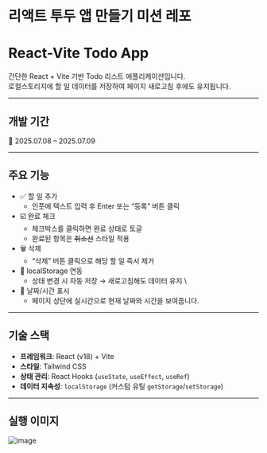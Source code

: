 # 리액트 투두 앱 만들기 미션 레포

# React-Vite Todo App

간단한 React + Vite 기반 Todo 리스트 애플리케이션입니다.  
로컬스토리지에 할 일 데이터를 저장하여 페이지 새로고침 후에도 유지됩니다.

---

## 개발 기간

📅 2025.07.08 – 2025.07.09

---

## 주요 기능

- ✅ 할 일 추가
  - 인풋에 텍스트 입력 후 Enter 또는 “등록” 버튼 클릭
- ☑️ 완료 체크
  - 체크박스를 클릭하면 완료 상태로 토글
  - 완료된 항목은 ~~취소선~~ 스타일 적용
- 🗑️ 삭제
  - “삭제” 버튼 클릭으로 해당 할 일 즉시 제거
- 💾 localStorage 연동
  - 상태 변경 시 자동 저장 → 새로고침해도 데이터 유지 \
- 📆 날짜/시간 표시
  - 페이지 상단에 실시간으로 현재 날짜와 시간을 보여줍니다.

---

## 기술 스택

- **프레임워크**: React (v18) + Vite
- **스타일**: Tailwind CSS
- **상태 관리**: React Hooks (`useState`, `useEffect`, `useRef`)
- **데이터 지속성**: `localStorage` (커스텀 유틸 `getStorage`/`setStorage`)

---

## 실행 이미지

![image](https://github.com/user-attachments/assets/632039ba-0101-4b75-8dce-22ad174beaa5)
